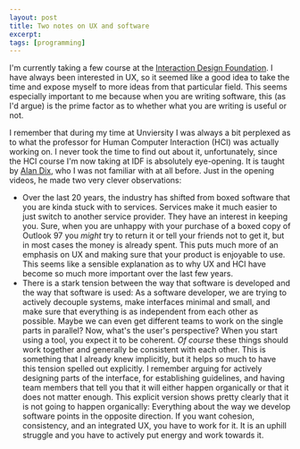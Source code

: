 ```yaml
---
layout: post
title: Two notes on UX and software
excerpt: 
tags: [programming]
---
```


I'm currently taking a few course at the [Interaction Design Foundation](https://www.interaction-design.org/). I have always been interested in UX, so it seemed like a good idea to take the time and expose myself to more ideas from that particular field. This seems especially important to me because when you are writing software, this (as I'd argue) is the prime factor as to whether what you are writing is useful or not.

I remember that during my time at Unviersity I was always a bit perplexed as to what the professor for Human Computer Interaction (HCI) was actually working on. I never took the time to find out about it, unfortunately, since the HCI course I'm now taking at IDF is absolutely eye-opening. It is taught by [Alan Dix](https://alandix.com/), who I was not familiar with at all before. Just in the opening videos, he made two very clever observations:
 * Over the last 20 years, the industry has shifted from boxed software that you are kinda stuck with to services. Services make it much easier to just switch to another service provider. They have an interest in keeping you. Sure, when you are unhappy with your purchase of a boxed copy of Outlook 97 you _might_ try to return it or tell your friends not to get it, but in most cases the money is already spent. This puts much more of an emphasis on UX and making sure that your product is enjoyable to use. This seems like a sensible explanation as to why UX and HCI have become so much more important over the last few years.
 * There is a stark tension between the way that software is developed and the way that software is used: As a software developer, we are trying to actively decouple systems, make interfaces minimal and small, and make sure that everything is as independent from each other as possible. Maybe we can even get different teams to work on the single parts in parallel? Now, what's the user's perspective? When you start using a tool, you expect it to be coherent. _Of course_ these things should work together and generally be consistent with each other. This is something that I already knew implicitly, but it helps so much to have this tension spelled out explicitly. I remember arguing for actively designing parts of the interface, for establishing guidelines, and having team members that tell you that it will either happen organically or that it does not matter enough. This explicit version shows pretty clearly that it is not going to happen organically: Everything about the way we develop software points in the opposite direction. If you want cohesion, consistency, and an integrated UX, you have to work for it. It is an uphill struggle and you have to actively put energy and work towards it.